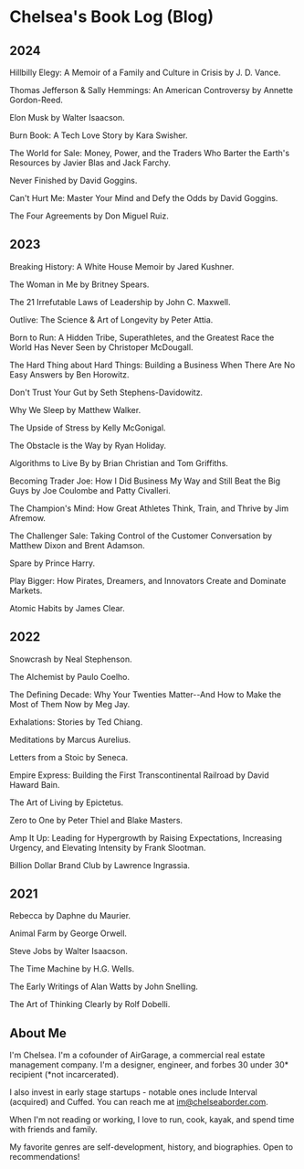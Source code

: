# Chelsea's Book Log (Blog)

## 2024
Hillbilly Elegy: A Memoir of a Family and Culture in Crisis by J. D. Vance.

Thomas Jefferson & Sally Hemmings: An American Controversy by Annette Gordon-Reed.

Elon Musk by Walter Isaacson.

Burn Book: A Tech Love Story by Kara Swisher.

The World for Sale: Money, Power, and the Traders Who Barter the Earth's Resources by Javier Blas and Jack Farchy.

Never Finished by David Goggins. ‍

Can't Hurt Me: Master Your Mind and Defy the Odds by David Goggins.

The Four Agreements by Don Miguel Ruiz.

## 2023

Breaking History: A White House Memoir by Jared Kushner.

The Woman in Me by Britney Spears.

The 21 Irrefutable Laws of Leadership by John C. Maxwell.

Outlive: The Science & Art of Longevity by Peter Attia.

Born to Run: A Hidden Tribe, Superathletes, and the Greatest Race the World Has Never Seen by Christoper McDougall.

The Hard Thing about Hard Things: Building a Business When There Are No Easy Answers by Ben Horowitz.

Don't Trust Your Gut by Seth Stephens-Davidowitz.

Why We Sleep by Matthew Walker.

The Upside of Stress by Kelly McGonigal.

The Obstacle is the Way by Ryan Holiday.

Algorithms to Live By by Brian Christian and Tom Griffiths.

Becoming Trader Joe: How I Did Business My Way and Still Beat the Big Guys by Joe Coulombe and Patty Civalleri.

The Champion's Mind: How Great Athletes Think, Train, and Thrive by Jim Afremow.

The Challenger Sale: Taking Control of the Customer Conversation by Matthew Dixon and Brent Adamson.

Spare by Prince Harry.

Play Bigger: How Pirates, Dreamers, and Innovators Create and Dominate Markets.

Atomic Habits by James Clear.

## 2022

Snowcrash by Neal Stephenson.

‍The Alchemist by Paulo Coelho.

‍The Defining Decade: Why Your Twenties Matter--And How to Make the Most of Them Now by Meg Jay.

‍Exhalations: Stories by Ted Chiang.

‍Meditations by Marcus Aurelius.

‍Letters from a Stoic by Seneca.

‍Empire Express: Building the First Transcontinental Railroad by David Haward Bain.

‍The Art of Living by Epictetus.

‍Zero to One by Peter Thiel and Blake Masters.

‍Amp It Up: Leading for Hypergrowth by Raising Expectations, Increasing Urgency, and Elevating Intensity by Frank Slootman.

‍Billion Dollar Brand Club by Lawrence Ingrassia.

## 2021

Rebecca by Daphne du Maurier.

‍Animal Farm by George Orwell.

‍Steve Jobs by Walter Isaacson.

‍The Time Machine by H.G. Wells.

‍The Early Writings of Alan Watts by John Snelling.

‍The Art of Thinking Clearly by Rolf Dobelli.


## About Me

I'm Chelsea. I'm a cofounder of AirGarage, a commercial real estate management company. I'm a designer, engineer, and forbes 30 under 30* recipient (*not incarcerated).

I also invest in early stage startups - notable ones include Interval (acquired) and Cuffed. You can reach me at im@chelseaborder.com.

When I'm not reading or working, I love to run, cook, kayak, and spend time with friends and family.

My favorite genres are self-development, history, and biographies. Open to recommendations!
